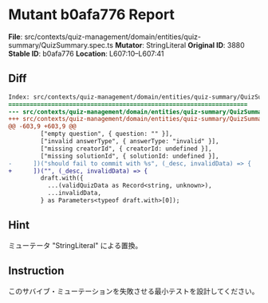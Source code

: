 # Mutant b0afa776 Report

**File**: src/contexts/quiz-management/domain/entities/quiz-summary/QuizSummary.spec.ts
**Mutator**: StringLiteral
**Original ID**: 3880
**Stable ID**: b0afa776
**Location**: L607:10–L607:41

## Diff

```diff
Index: src/contexts/quiz-management/domain/entities/quiz-summary/QuizSummary.spec.ts
===================================================================
--- src/contexts/quiz-management/domain/entities/quiz-summary/QuizSummary.spec.ts	original
+++ src/contexts/quiz-management/domain/entities/quiz-summary/QuizSummary.spec.ts	mutated #3880
@@ -603,9 +603,9 @@
         ["empty question", { question: "" }],
         ["invalid answerType", { answerType: "invalid" }],
         ["missing creatorId", { creatorId: undefined }],
         ["missing solutionId", { solutionId: undefined }],
-      ])("should fail to commit with %s", (_desc, invalidData) => {
+      ])("", (_desc, invalidData) => {
         draft.with({
           ...(validQuizData as Record<string, unknown>),
           ...invalidData,
         } as Parameters<typeof draft.with>[0]);
```

## Hint

ミューテータ "StringLiteral" による置換。

## Instruction

このサバイブ・ミューテーションを失敗させる最小テストを設計してください。

